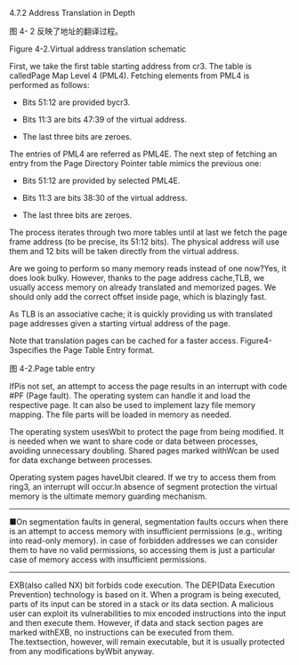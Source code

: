 4.7.2 Address Translation in Depth

图 4- 2 反映了地址的翻译过程。



Figure 4-2.Virtual address translation schematic  


First, we take the first table starting address from cr3. The table is calledPage Map Level 4 \(PML4\). Fetching elements from PML4 is performed as follows:

* Bits 51:12 are provided bycr3.

* Bits 11:3 are bits 47:39 of the virtual address.

* The last three bits are zeroes.



The entries of PML4 are referred as PML4E. The next step of fetching an entry from the Page Directory Pointer table mimics the previous one:



* Bits 51:12 are provided by selected PML4E.

* Bits 11:3 are bits 38:30 of the virtual address.

* The last three bits are zeroes.

The process iterates through two more tables until at last we fetch the page frame address \(to be precise, its 51:12 bits\). The physical address will use them and 12 bits will be taken directly from the virtual address.



Are we going to perform so many memory reads instead of one now?Yes, it does look bulky. However, thanks to the page address cache,TLB, we usually access memory on already translated and memorized pages. We should only add the correct offset inside page, which is blazingly fast.



As TLB is an associative cache; it is quickly providing us with translated page addresses given a starting virtual address of the page.



Note that translation pages can be cached for a faster access. Figure4-3specifies the Page Table Entry format.



图 4-2.Page table entry



IfPis not set, an attempt to access the page results in an interrupt with code \#PF \(Page fault\). The operating system can handle it and load the respective page. It can also be used to implement lazy file memory mapping. The file parts will be loaded in memory as needed.

The operating system usesWbit to protect the page from being modified. It is needed when we want to share code or data between processes, avoiding unnecessary doubling. Shared pages marked withWcan be used for data exchange between processes.

Operating system pages haveUbit cleared. If we try to access them from ring3, an interrupt will occur.In absence of segment protection the virtual memory is the ultimate memory guarding mechanism.



---

■On segmentation faults in general, segmentation faults occurs when there is an attempt to access memory with insufficient permissions \(e.g., writing into read-only memory\). in case of forbidden addresses we can consider them to have no valid permissions, so accessing them is just a particular case of memory access with insufficient permissions.

---

EXB\(also called NX\) bit forbids code execution. The DEP\(Data Execution Prevention\) technology is based on it. When a program is being executed, parts of its input can be stored in a stack or its data section. A malicious user can exploit its vulnerabilities to mix encoded instructions into the input and then execute them. However, if data and stack section pages are marked withEXB, no instructions can be executed from them. The.textsection, however, will remain executable, but it is usually protected from any modifications byWbit anyway.

